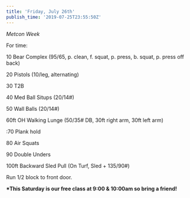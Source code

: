 ```yaml
---
title: 'Friday, July 26th'
publish_time: '2019-07-25T23:55:50Z'
---
```


*Metcon Week*

For time:

10 Bear Complex (95/65, p. clean, f. squat, p. press, b. squat, p. press
off back)

20 Pistols (10/leg, alternating)

30 T2B

40 Med Ball Situps (20/14\#)

50 Wall Balls (20/14\#)

60ft OH Walking Lunge (50/35\# DB, 30ft right arm, 30ft left arm)

:70 Plank hold

80 Air Squats

90 Double Unders

100ft Backward Sled Pull (On Turf, Sled + 135/90\#)

Run 1/2 block to front door.

**\*This Saturday is our free class at 9:00 & 10:00am so bring a
friend!**
